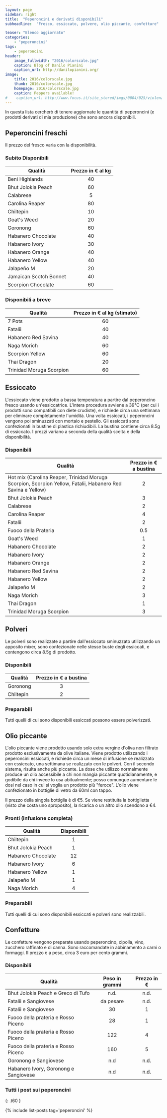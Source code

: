```yaml
---
layout: page
sidebar: right
title:  "Peperoncini e derivati disponibili"
subheadline:  "Fresco, essiccato, polvere, olio piccante, confetture"

teaser: "Elenco aggiornato"
categories:
    - "peperoncini"
tags:
    - peperoncini
header:
    image_fullwidth: "2016/colorscale.jpg"
    caption: Blog of Danilo Pianini
    caption_url: http://danilopianini.org/
image:
    title: 2016/colorscale.jpg
    thumb: 2016/colorscale.jpg
    homepage: 2016/colorscale.jpg
    caption: Peppers available!
#    caption_url: http://www.focus.it/site_stored/imgs/0004/025/violenza.png
---
```


In questa lista cercherò di tenere aggiornate le quantità di peperoncini (e prodotti derivati di mia produzione) che sono ancora disponibili.

## Peperoncini freschi

Il prezzo del fresco varia con la disponibilità.

### Subito Disponibili

| Qualità                               | Prezzo in € al kg  |
| ------------------------------------- |:------------:|
| Beni Highlands | 40 |
| Bhut Jolokia Peach | 60 |
| Calabrese | 5 |
| Carolina Reaper | 80 |
| Chiltepin | 10 |
| Goat's Weed | 20 |
| Goronong | 60 |
| Habanero Chocolate | 40 |
| Habanero Ivory | 30 |
| Habanero Orange | 40 |
| Habanero Yellow | 40 |
| Jalapeño M | 20 |
| Jamaican Scotch Bonnet | 40 |
| Scorpion Chocolate | 60 |

### Disponibili a breve

| Qualità                               | Prezzo in € al kg (stimato)  |
| ------------------------------------- |:------------:|
| 7 Pots | 60 |
| Fatalii | 40 |
| Habanero Red Savina | 40 |
| Naga Morich | 60 |
| Scorpion Yellow | 60 |
| Thai Dragon | 20 |
| Trinidad Moruga Scorpion | 60 |


## Essiccato

L'essiccato viene prodotto a bassa temperatura a partire dal peperoncino fresco usando un'essiccatrice.
L'intera procedura avviene a 39°C (per cui i prodotti sono compatibili con diete crudiste), e richiede circa una settimana per eliminare completamente l'umidità.
Una volta essiccati, i peperoncini vengono poi sminuzzati con mortaio e pestello.
Gli essiccati sono confezionati in bustine di plastica richiudibili.
La bustina contiene circa 8.5g di essiccato.
I prezzi variano a seconda della qualità scelta e della disponibilità.

### Disponibili

| Qualità                               | Prezzo in € a bustina  |
| ------------------------------------- |:------------:|
| Hot mix (Carolina Reaper, Trinidad Moruga Scorpion, Scorpion Yellow, Fatalii, Habanero Red Savina e Yellow) | 2 |
| Bhut Jolokia Peach | 3 |
| Calabrese | 2 |
| Carolina Reaper | 4 |
| Fatalii | 2 |
| Fuoco della Prateria | 0.5 |
| Goat's Weed | 1 |
| Habanero Chocolate | 2 |
| Habanero Ivory | 2 |
| Habanero Orange | 2 |
| Habanero Red Savina | 2 |
| Habanero Yellow | 2 |
| Jalapeño M | 2 |
| Naga Morich | 3 |
| Thai Dragon | 1 |
| Trinidad Moruga Scorpion | 3 |

## Polveri

Le polveri sono realizzate a partire dall'essiccato sminuzzato utilizzando un apposito mixer, sono confezionate nelle stesse buste degli essiccati, e contengono circa 8.5g di prodotto.

### Disponibili

| Qualità                               | Prezzo in € a bustina  |
| ------------------------------------- |:------------:|
| Goronong | 3 |
| Chiltepin | 2 |

### Preparabili

Tutti quelli di cui sono disponibili essiccati possono essere polverizzati.

## Olio piccante

L'olio piccante viene prodotto usando solo extra vergine d'oliva non filtrato prodotto esclusivamente da olive italiane.
Viene prodotto utilizzando i peperoncini essiccati, e richiede circa un mese di infusione se realizzato con essiccato, una settimana se realizzato con le polveri.
Con il secondo sistema, risulta anche più piccante.
La dose che utilizzo normalmente produce un olio accessibile a chi non mangia piccante quotidianamente, e godibile da chi invece lo usa abitualmente; posso comunque aumentare le dosi nel caso in cui si voglia un prodotto più "feroce".
L'olio viene confezionato in bottiglie di vetro da 60ml con tappo.

Il prezzo della singola bottiglia è di €5.
Se viene restituita la bottiglietta (visto che costa uno sproposito), la ricarica o un altro olio scendono a €4.

### Pronti (infusione completa)

| Qualità                               | Disponibili  |
| ------------------------------------- |:------------:|
| Chiltepin | 1 |
| Bhut Jolokia Peach | 1 |
| Habanero Chocolate | 12 |
| Habanero Ivory | 6 |
| Habanero Yellow | 1 |
| Jalapeño M | 1 |
| Naga Morich | 4 |

### Preparabili

Tutti quelli di cui sono disponibili essiccati e polveri sono realizzabili.

## Confetture

Le confetture vengono preparate usando peperoncino, cipolla, vino, zucchero raffinato e di canna.
Sono raccomandate in abbinamento a carni o formaggi.
Il prezzo è a peso, circa 3 euro per cento grammi.

### Disponibili

| Qualità               | Peso in grammi | Prezzo in €  |
| --------------------- |:----:|:------------:|
| Bhut Jolokia Peach e Greco di Tufo | n.d. | n.d.
| Fatalii e Sangiovese | da pesare | n.d.
| Fatalii e Sangiovese | 30 | 1
| Fuoco della prateria e Rosso Piceno | 28 | 1
| Fuoco della prateria e Rosso Piceno | 122 | 4
| Fuoco della prateria e Rosso Piceno | 160 | 5
| Goronong e Sangiovese | n.d | n.d.
| Habanero Ivory, Goronong e Sangiovese | n.d | n.d.



### Tutti i post sui peperoncini
{: .t60 }

{% include list-posts tag='peperoncini' %}
